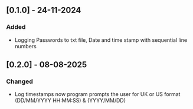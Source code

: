 ## [0.1.0] - 24-11-2024
### Added
- Logging Passwords to txt file, Date and time stamp with sequential line numbers


## [0.2.0] - 08-08-2025
### Changed
- Log timestamps now program prompts the user for UK or US format (DD/MM/YYYY HH:MM:SS) & (YYYY/MM/DD)
